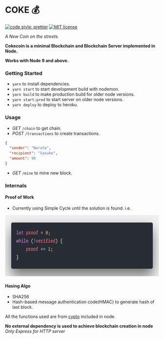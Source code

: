 # COKE 💰

[![code style: prettier](https://img.shields.io/badge/code_style-prettier-ff69b4.svg?style=flat-square)](https://github.com/prettier/prettier) [![MIT license](http://img.shields.io/badge/license-MIT-brightgreen.svg)](http://opensource.org/licenses/MIT)

_A New Coin on the streets._

**Cokecoin is a minimal Blockchain and Blockchain Server implemented in Node.**

**Works with Node 9 and above.**

### Getting Started

- `yarn` to install dependencies.
- `yarn start` to start development build with nodemon.
- `yarn build` to make production build for older node versions.
- `yarn start:prod` to start server on older node versions.
- `yarn deploy` to deploy to heroku.

### Usage

- _GET_ `/chain` to get chain.
- _POST_ `/transactions` to create transactions.

```json
{
  "sender": "Naruto",
  "recipient": "Sasuke",
  "amount": 90
}
```

- _GET_ `/mine` to mine new block.

### Internals

#### Proof of Work

- Currently using Simple Cycle until the solution is found. i.e.

<img src="pow.png" height="200px">

#### Hasing Algo

- SHA256
- Hash-based message authentication code(HMAC) to generate hash of last block.

All the functions used are from [cypto](https://nodejs.org/api/crypto.html) included in node.

**No external dependency is used to achieve blockchain creation in node** _Only Express for HTTP server_
